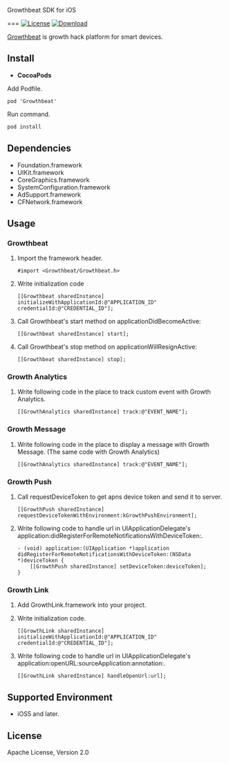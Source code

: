 Growthbeat SDK for iOS

===
[![License](https://img.shields.io/badge/license-Apache%202-blue.svg)](https://www.apache.org/licenses/LICENSE-2.0)
[![Download](https://img.shields.io/cocoapods/v/Growthbeat.svg)](https://cocoapods.org/?q=growthbeat)

[Growthbeat](https://growthbeat.com/) is growth hack platform for smart devices.

## Install

- **CocoaPods**

Add Podfile.

```
pod 'Growthbeat'
```

Run command.

```sh
pod install
```

## Dependencies

- Foundation.framework
- UIKit.framework
- CoreGraphics.framework
- SystemConfiguration.framework
- AdSupport.framework
- CFNetwork.framework

## Usage

### Growthbeat

1. Import the framework header.

	```objc
	#import <Growthbeat/Growthbeat.h>
	```

1. Write initialization code

	```objc
	[[Growthbeat sharedInstance] initializeWithApplicationId:@"APPLICATION_ID" credentialId:@"CREDENTIAL_ID"];
	```
	
1. Call Growthbeat's start method on applicationDidBecomeActive:

	```objc
	[[Growthbeat sharedInstance] start];
	```
	
1. Call Growthbeat's stop method on applicationWillResignActive:

	```objc
	[[Growthbeat sharedInstance] stop];
	```

### Growth Analytics

1. Write following code in the place to track custom event with Growth Analytics.

	```objc
	[[GrowthAnalytics sharedInstance] track:@"EVENT_NAME"];
	```

### Growth Message

1. Write following code in the place to display a message with Growth Message. (The same code with Growth Analytics)

	```objc
	[[GrowthAnalytics sharedInstance] track:@"EVENT_NAME"];
	```

### Growth Push

1. Call requestDeviceToken to get apns device token and send it to server.

	```objc
    [[GrowthPush sharedInstance] requestDeviceTokenWithEnvironment:kGrowthPushEnvironment];
	```

1. Write following code to handle url in UIApplicationDelegate's application:didRegisterForRemoteNotificationsWithDeviceToken:. 

	```objc
	- (void) application:(UIApplication *)application didRegisterForRemoteNotificationsWithDeviceToken:(NSData *)deviceToken {
		[[GrowthPush sharedInstance] setDeviceToken:deviceToken];
	}
	```

### Growth Link

1. Add GrowthLink.framework into your project. 

1. Write initialization code.

	```objc
	[[GrowthLink sharedInstance] initializeWithApplicationId:@"APPLICATION_ID" credentialId:@"CREDENTIAL_ID"];
	```

1. Write following code to handle url in UIApplicationDelegate's application:openURL:sourceApplication:annotation:. 

	```objc
	[[GrowthLink sharedInstance] handleOpenUrl:url];
	```

## Supported Environment

* iOS5 and later.

## License

Apache License, Version 2.0
